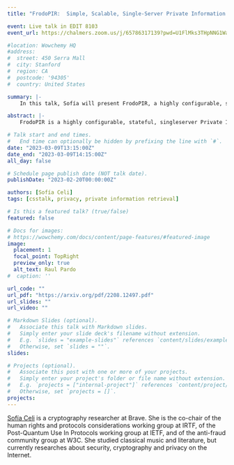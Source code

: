 ```yaml
---
title: "FrodoPIR:  Simple, Scalable, Single-Server Private Information Retrieval"

event: Live talk in EDIT 8103
event_url: https://chalmers.zoom.us/j/65786317139?pwd=U1FlMks3THpNNG1WaFRJNkJxQXdBQT09

#location: Wowchemy HQ
#address:
#  street: 450 Serra Mall
#  city: Stanford
#  region: CA
#  postcode: '94305'
#  country: United States

summary: |-
    In this talk, Sofía will present FrodoPIR, a highly configurable, stateful, singleserver Private Information Retrieval (PIR) scheme that involves an offline phase that is completely client-independent.

abstract: |-
    FrodoPIR is a highly configurable, stateful, singleserver Private Information Retrieval (PIR) scheme that involves an offline phase that is completely client-independent. Coupled with small online overheads, it leads to much smaller amortized financial costs on the server-side than previous approaches. In this talk, we will see what PIR schemes are, where they can be used, and present the new FrodoPIR scheme. We will also talk about its security model and possibilities of formal verification.

# Talk start and end times.
#   End time can optionally be hidden by prefixing the line with `#`.
date: "2023-03-09T13:15:00Z"
date_end: "2023-03-09T14:15:00Z"
all_day: false

# Schedule page publish date (NOT talk date).
publishDate: "2023-02-20T00:00:00Z"

authors: [Sofía Celi]
tags: [csstalk, privacy, private information retrieval]

# Is this a featured talk? (true/false)
featured: false

# Docs for images:
# https://wowchemy.com/docs/content/page-features/#featured-image
image:
  placement: 1
  focal_point: TopRight
  preview_only: true
  alt_text: Raul Pardo
#  caption: ''

url_code: ""
url_pdf: "https://arxiv.org/pdf/2208.12497.pdf"
url_slides: ""
url_video: ""

# Markdown Slides (optional).
#   Associate this talk with Markdown slides.
#   Simply enter your slide deck's filename without extension.
#   E.g. `slides = "example-slides"` references `content/slides/example-slides.md`.
#   Otherwise, set `slides = ""`.
slides:

# Projects (optional).
#   Associate this post with one or more of your projects.
#   Simply enter your project's folder or file name without extension.
#   E.g. `projects = ["internal-project"]` references `content/project/deep-learning/index.md`.
#   Otherwise, set `projects = []`.
projects:
---
```


[Sofía Celi](https://sofiaceli.com/) is a cryptography researcher at Brave. She is the co-chair of the human rights and protocols considerations working group at IRTF, of the Post-Quantum Use In Protocols working group at IETF, and of the anti-fraud community group at W3C. She studied classical music and literature, but currently researches about security, cryptography and privacy on the Internet.
